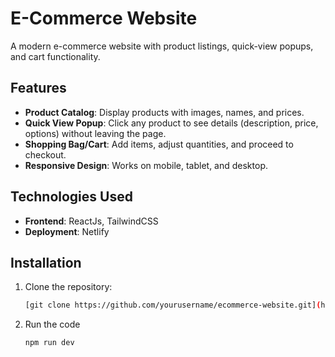 # E-Commerce Website

A modern e-commerce website with product listings, quick-view popups, and cart functionality.



## Features

- **Product Catalog**: Display products with images, names, and prices.
- **Quick View Popup**: Click any product to see details (description, price, options) without leaving the page.
- **Shopping Bag/Cart**: Add items, adjust quantities, and proceed to checkout.
- **Responsive Design**: Works on mobile, tablet, and desktop.

## Technologies Used

- **Frontend**: ReactJs, TailwindCSS 
- **Deployment**: Netlify 

## Installation

1. Clone the repository:
   ```bash
   [git clone https://github.com/yourusername/ecommerce-website.git](https://github.com/Rahulvarma21/TaskEcommerce.git)
2. Run the code
    ```bash
    npm run dev
